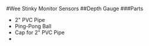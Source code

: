 #Wee Stinky Monitor Sensors
##Depth Gauge
###Parts

- 2" PVC Pipe
- Ping-Pong Ball
- Cap for 2" PVC Pipe
- 